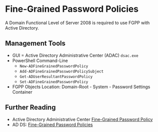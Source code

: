 # Fine-Grained Password Policies

A Domain Functional Level of Server 2008 is required to use FGPP with Active Directory.

## Management Tools

* GUI = Active Directory Administrative Center (ADAC) `dsac.exe`
* PowerShell Command-Line
  * `New-ADFineGrainedPasswordPolicy`
  * `Add-ADFineGrainedPasswordPolicySubject`
  * `Get-ADUserResultantPasswordPolicy`
  * `Set-ADFineGrainedPasswordPolicy`
* FGPP Objects Location: Domain-Root - System - Password Settings Container

## Further Reading

* Active Directory Administrative Center [Fine-Grained Password Policy][1]
* AD DS: [Fine-Grained Password Policies][2]

[1]: https://learn.microsoft.com/en-us/windows-server/identity/ad-ds/get-started/adac/Advanced-AD-DS-Management-Using-Active-Directory-Administrative-Center--Level-200-#configuring-and-managing-fine-grained-password-policies-using-active-directory-administrative-center
[2]: https://learn.microsoft.com/en-us/previous-versions/windows/it-pro/windows-server-2008-R2-and-2008/cc770394(v=ws.10)
